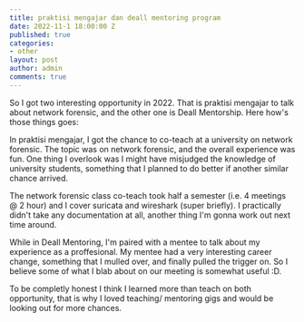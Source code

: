 ```yaml
---
title: praktisi mengajar dan deall mentoring program
date: 2022-11-1 18:00:00 Z
published: true
categories:
- other
layout: post
author: admin
comments: true
---
```


So I got two interesting opportunity in 2022. That is praktisi mengajar to talk about network forensic, and the other one is Deall Mentorship. Here how's those things goes:

<!--more-->
In praktisi mengajar, I got the chance to co-teach at a university on network forensic. The topic was on network forensic, and the overall experience was fun. One thing I overlook was I might have misjudged the knowledge of university students, something that I planned to do better if another similar chance arrived.


The network forensic class co-teach took half a semester (i.e. 4 meetings @ 2 hour) and I cover suricata and wireshark (super briefly). I practically didn't take any documentation at all, another thing I'm gonna work out next time around.

While in Deall Mentoring, I'm paired with a mentee to talk about my experience as a proffesional. My mentee had a very interesting career change, something that I mulled over, and finally pulled the trigger on. So I believe some of what I blab about on our meeting is somewhat useful :D.

To be completly honest I think I learned more than teach on both opportunity, that is why I loved teaching/ mentoring gigs and would be looking out for more chances.